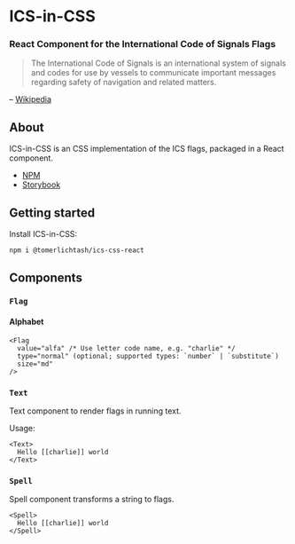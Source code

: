 # ICS-in-CSS

### React Component for the International Code of Signals Flags

> The International Code of Signals is an international system of signals and codes for use by vessels to communicate important messages regarding safety of navigation and related matters.

– [Wikipedia](https://en.wikipedia.org/wiki/International_Code_of_Signals)

## About

ICS-in-CSS is an CSS implementation of the ICS flags, packaged in a React component.

- [NPM](https://www.npmjs.com/package/@tomerlichtash/ics-css-react)
- [Storybook](https://tomerlichtash.github.io/ics-css-react/)

## Getting started

Install ICS-in-CSS:

```
npm i @tomerlichtash/ics-css-react
```

## Components

### `Flag`

#### Alphabet

```
<Flag
  value="alfa" /* Use letter code name, e.g. "charlie" */
  type="normal" (optional; supported types: `number` | `substitute`)
  size="md"
/>
```

### `Text`

Text component to render flags in running text.

Usage:

```
<Text>
  Hello [[charlie]] world
</Text>
```

### `Spell`

Spell component transforms a string to flags.

```
<Spell>
  Hello [[charlie]] world
</Spell>
```
